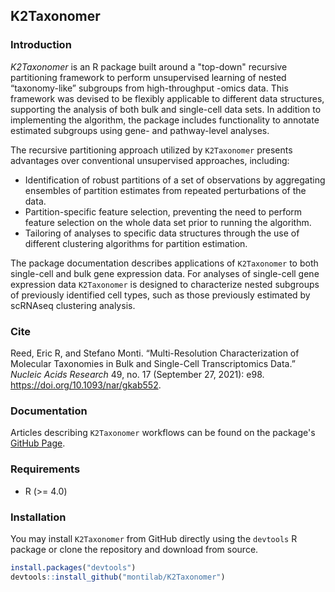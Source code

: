 ## K2Taxonomer

### Introduction

*K2Taxonomer* is an R package built around a "top-down" recursive partitioning framework to perform unsupervised learning of nested “taxonomy-like” subgroups from high-throughput -omics data. This framework was devised to be flexibly applicable to different data structures, supporting the analysis of both bulk and single-cell data sets. In addition to implementing the algorithm, the package includes functionality to annotate estimated subgroups using gene- and pathway-level analyses.

The recursive partitioning approach utilized by `K2Taxonomer` presents advantages over conventional unsupervised approaches, including:

- Identification of robust partitions of a set of observations by aggregating ensembles of partition estimates from repeated perturbations of the data.
- Partition-specific feature selection, preventing the need to perform feature selection on the whole data set prior to running the algorithm.
- Tailoring of analyses to specific data structures through the use of different clustering algorithms for partition estimation.

The package documentation describes applications of `K2Taxonomer` to both single-cell and bulk gene expression data. For analyses of single-cell gene expression data `K2Taxonomer` is designed to characterize nested subgroups of previously identified cell types, such as those previously estimated by scRNAseq clustering analysis.

### Cite

Reed, Eric R, and Stefano Monti. “Multi-Resolution Characterization of Molecular Taxonomies in Bulk and Single-Cell Transcriptomics Data.” _Nucleic Acids Research_ 49, no. 17 (September 27, 2021): e98. https://doi.org/10.1093/nar/gkab552.

### Documentation

Articles describing `K2Taxonomer` workflows can be found on the package's [GitHub Page](https://montilab.github.io/K2Taxonomer/).

### Requirements

- R (>= 4.0)

### Installation

You may install `K2Taxonomer` from GitHub directly using the `devtools` R package or clone the repository and download from source.

```r
install.packages("devtools")
devtools::install_github("montilab/K2Taxonomer")
```



